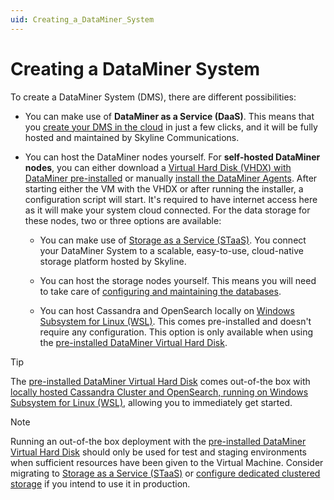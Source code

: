 ```yaml
---
uid: Creating_a_DataMiner_System
---
```


# Creating a DataMiner System

To create a DataMiner System (DMS), there are different possibilities:

- You can make use of **DataMiner as a Service (DaaS)**. This means that you [create your DMS in the cloud](xref:Creating_a_DMS_in_the_cloud) in just a few clicks, and it will be fully hosted and maintained by Skyline Communications.

- You can host the DataMiner nodes yourself. For **self-hosted DataMiner nodes**, you can either download a [Virtual Hard Disk (VHDX) with DataMiner pre-installed](xref:Using_a_pre_installed_DataMiner_VHDX) or manually [install the DataMiner Agents](xref:Installing_a_DataMiner_Agent). After starting either the VM with the VHDX or after running the installer, a configuration script will start. It's required to have internet access here as it will make your system cloud connected. For the data storage for these nodes, two or three options are available:

  - You can make use of [Storage as a Service (STaaS)](xref:STaaS). You connect your DataMiner System to a scalable, easy-to-use, cloud-native storage platform hosted by Skyline.

  - You can host the storage nodes yourself. This means you will need to take care of [configuring and maintaining the databases](xref:Configuring_dedicated_clustered_storage).

  - You can host Cassandra and OpenSearch locally on [Windows Subsystem for Linux (WSL)](xref:Local_database_on_WSL). This comes pre-installed and doesn't require any configuration. This option is only available when using the [pre-installed DataMiner Virtual Hard Disk](xref:Using_a_pre_installed_DataMiner_VHDX).

> [!TIP]
> The [pre-installed DataMiner Virtual Hard Disk](xref:Using_a_pre_installed_DataMiner_VHDX) comes out-of-the box with [locally hosted Cassandra Cluster and OpenSearch, running on Windows Subsystem for Linux (WSL)](xref:Local_database_on_WSL), allowing you to immediately get started.

> [!NOTE]
> Running an out-of-the box deployment with the [pre-installed DataMiner Virtual Hard Disk](xref:Using_a_pre_installed_DataMiner_VHDX) should only be used for test and staging environments when sufficient resources have been given to the Virtual Machine. Consider migrating to [Storage as a Service (STaaS)](xref:STaaS) or [configure dedicated clustered storage](xref:Configuring_dedicated_clustered_storage) if you intend to use it in production.
